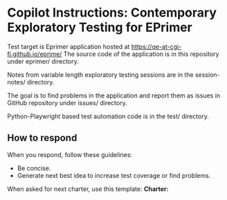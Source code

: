 # Copilot Instructions: Contemporary Exploratory Testing for EPrimer

Test target is Eprimer application hosted at https://qe-at-cgi-fi.github.io/eprime/
The source code of the application is in this repository under eprimer/ directory.

Notes from variable length exploratory testing sessions are in the session-notes/ directory.

The goal is to find problems in the application and report them as issues in GitHub repository under issues/ directory.

Python-Playwright based test automation code is in the test/ directory.

## How to respond

When you respond, follow these guidelines: 
- Be concise. 
- Generate next best idea to increase test coverage or find problems.

When asked for next charter, use this template: 
**Charter: <title>**

- *Target*: 
- *Resources*: 
- *Information*:

